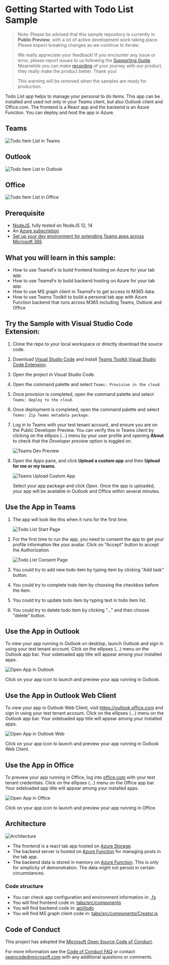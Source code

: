 # Getting Started with Todo List Sample

> Note: Please be advised that this sample repository is currently in **Public Preview**, with a lot of active development work taking place. Please expect breaking changes as we continue to iterate. 
> 
> We really appreciate your feedback! If you encounter any issue or error, please report issues to us following the [Supporting Guide](./../SUPPORT.md). Meanwhile you can make [recording](https://aka.ms/teamsfx-record) of your journey with our product, they really make the product better. Thank you!
>  
> This warning will be removed when the samples are ready for production.

Todo List app helps to manage your personal to do items. This app can be installed and used not only in your Teams client, but also Outlook client and Office.com. The frontend is a React app and the backend is an Azure Function. You can deploy and host the app in Azure.

## Teams

![Todo Item List in Teams](images/todo-list-M365-in-teams.gif)

## Outlook

![Todo Item List in Outlook](images/todo-list-M365-in-outlook.gif)

## Office

![Todo Item List in Office](images/todo-list-M365-in-office.gif)

## Prerequisite
- [NodeJS](https://nodejs.org/en/), fully tested on NodeJS 12, 14
- An [Azure subscription](https://azure.microsoft.com/en-us/free/)
- [Set up your dev environment for extending Teams apps across Microsoft 365](https://aka.ms/teamsfx-m365-apps-prerequisites)

## What you will learn in this sample:

- How to use TeamsFx to build frontend hosting on Azure for your tab app.
- How to use TeamsFx to build backend hosting on Azure for your tab app.
- How to use MS graph client in TeamsFx to get access to M365 data.
- How to use Teams Toolkit to build a personal tab app with Azure Function backend that runs across M365 including Teams, Outlook and Office

## Try the Sample with Visual Studio Code Extension:
1. Clone the repo to your local workspace or directly download the source code.
2. Download [Visual Studio Code](https://code.visualstudio.com) and install [Teams Toolkit Visual Studio Code Extension](https://aka.ms/teams-toolkit).
3. Open the project in Visual Studio Code.
4. Open the command palette and select `Teams: Provision in the cloud`. 
5. Once provision is completed, open the command palette and select `Teams: Deploy to the cloud`.
6. Once deployment is completed, open the command palette and select `Teams: Zip Teams metadata package`.
7. Log in to Teams with your test tenant account, and ensure you are on the Public Developer Preview. You can verify this in Teams client by clicking on the ellipsis (...) menu by your user profile and opening **About** to check that the *Developer preview* option is toggled on.

   ![Teams Dev Preview](images/teams-dev-preview.png)
8.  Open the *Apps* pane, and click **Upload a custom app** and then **Upload for me or my teams**.

    ![Teams Upload Custom App](images/teams-upload-custom-app.png)

    Select your app package and click *Open*. Once the app is uploaded, your app will be available in Outlook and Office within several minutes.

## Use the App in Teams

1. The app will look like this when it runs for the first time.

    ![Todo List Start Page](images/start-page.jpg)
2. For the first time to run the app, you need to consent the app to get your profile information like your avatar. Click on "Accept" button to accept the Authorization.

    ![Todo List Consent Page](images/consent-page.jpg)
3. You could try to add new todo item by typing item by clicking "Add task" button.
4. You could try to complete todo item by choosing the checkbox before the item.
5. You could try to update todo item by typing text in todo item list.
6. You could try to delete todo item by clicking "..." and then choose "delete" button.

## Use the App in Outlook
To view your app running in Outlook on desktop, launch Outlook and sign in using your test tenant account. Click on the ellipses (...) menu on the Outlook app bar. Your sideloaded app title will appear among your installed apps.

![Open App in Outlook](images/open-app-in-outlook.jpg)

Click on your app icon to launch and preview your app running in Outlook.

## Use the App in Outlook Web Client
To view your app in Outlook Web Client, visit https://outlook.office.com and sign in using your test tenant account. Click on the ellipses (...) menu on the Outlook app bar. Your sideloaded app title will appear among your installed apps.

![Open App in Outlook Web](images/open-app-in-outlook-web.png)

Click on your app icon to launch and preview your app running in Outlook Web Client.

## Use the App in Office
To preview your app running in Office, log into [office.com](https://www.office.com/) with your test tenant credentials. Click on the ellipses (...) menu on the Office app bar. Your sideloaded app title will appear among your installed apps.

![Open App in Office](images/open-app-in-office.jpg)

Click on your app icon to launch and preview your app running in Office.

## Architecture

![Architecture](images/todo-list-architecture.jpg)
- The frontend is a react tab app hosted on [Azure Storage](https://docs.microsoft.com/en-us/azure/storage/).
- The backend server is hosted on [Azure Function](https://docs.microsoft.com/en-us/azure/azure-functions/) for managing posts in the tab app.
- The backend data is stored in memory on [Azure Function](https://docs.microsoft.com/en-us/azure/azure-functions/). This is only for simplicity of demonstration. The data might not persist in certain circumstances.

### Code structure

- You can check app configuration and environment information in: [.fx](.fx)
- You will find frontend code in: [tabs/src/components](tabs/src/components)
- You will find backend code in: [api/todo](api/todo)
- You will find MS graph client code in: [tabs/src/components/Creator.js](tabs/src/components/Creator.js)

## Code of Conduct
This project has adopted the [Microsoft Open Source Code of Conduct](https://opensource.microsoft.com/codeofconduct/).

For more information see the [Code of Conduct FAQ](https://opensource.microsoft.com/codeofconduct/faq/) or
contact [opencode@microsoft.com](mailto:opencode@microsoft.com) with any additional questions or comments.
